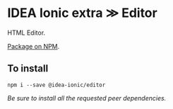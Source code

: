 # IDEA Ionic extra ≫ Editor

HTML Editor.

[Package on NPM](https://www.npmjs.com/package/@idea-ionic/editor).

## To install

```
npm i --save @idea-ionic/editor
```

_Be sure to install all the requested peer dependencies._
